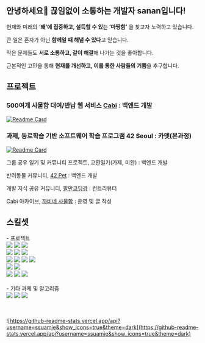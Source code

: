 ## 안녕하세요👋 끊임없이 소통하는 개발자 sanan입니다!

현재와 미래의 **‘왜’에 집중하고, 설득할 수 있는 ‘마땅함’** 을 찾고자 노력하고 있습니다.

큰 일은 혼자가 아닌 **함께일 때 해낼 수 있다**고 믿습니다.

작은 문제들도 **서로 소통하고, 같이 해결**해 나가는 것을 좋아합니다.

근본적인 고민을 통해 **현재를 개선하고, 이를 통한 사람들의 기쁨**을 추구합니다.

## 프로젝트

### 500여개 사물함 대여/반납 웹 서비스 [Cabi](https://cabi.oopy.io/) : 백엔드 개발 

[![Readme Card](https://github-readme-stats.vercel.app/api/pin/?username=innovationacademy-kr&repo=42cabi&theme=dark)](https://github.com/innovationacademy-kr/42cabi)

### 과제, 동료학습 기반 소프트웨어 학습 프로그램 42 Seoul : 카뎃(본과정)
[![Readme Card](https://github-readme-stats.vercel.app/api/pin/?username=Ssuamje&repo=42Seoul&theme=dark)](https://github.com/Ssuamje/42Seoul)

그룹 공유 일기 및 커뮤니티 프로젝트, 교환일기(가제, 미완) : 백엔드 개발


반려동물 커뮤니티, [42 Pet](https://github.com/42pet) : 백엔드 개발


개발 지식 공유 커뮤니티, [팔만코딩경](https://80000coding.oopy.io/) : 컨트리뷰터 


Cabi 아카이브, [까비네 사물함](https://cabi.oopy.io/) :  운영 및 글 작성


## 스킬셋
<div align=left> 
  - 프로젝트
  <br>
  <img src="https://img.shields.io/badge/SpringBoot-6DB33F?style=for-the-badge&logo=SpringBoot&logoColor=white"> 
  <img src="https://img.shields.io/badge/Spring-6DB33F?style=for-the-badge&logo=Spring&logoColor=white"> 
  <img src="https://img.shields.io/badge/java-007396?style=for-the-badge&logo=java&logoColor=white"> 
  <br>
  <img src="https://img.shields.io/badge/NestJs-E0234E?style=for-the-badge&logo=NestJS&logoColor=white">
  <img src="https://img.shields.io/badge/TypeScript-3178C6?style=for-the-badge&logo=TypeScript&logoColor=white">
  <img src="https://img.shields.io/badge/JavaScript-F7DF1E?style=for-the-badge&logo=JavaScript&logoColor=white">
  <br>
    <img src="https://img.shields.io/badge/AWS-FF9900?style=for-the-badge&logo=AmazonAWS&logoColor=white"> 
    <img src="https://img.shields.io/badge/EC2-FF9900?style=for-the-badge&logo=AmazonEC2&logoColor=white">
    <img src="https://img.shields.io/badge/RDS-FF9900?style=for-the-badge&logo=AmazonRDS&logoColor=white">
    <img src="https://img.shields.io/badge/Docker-2496ED?style=for-the-badge&logo=Docker&logoColor=white">
  <br>
    <img src="https://img.shields.io/badge/MariaDB-003545?style=for-the-badge&logo=MariaDB&logoColor=white">
    <img src="https://img.shields.io/badge/MySQL-4479A1?style=for-the-badge&logo=MySQL&logoColor=white">
  <br>
    <img src="https://img.shields.io/badge/Github-181717?style=for-the-badge&logo=github&logoColor=white">
    <img src="https://img.shields.io/badge/Notion-000000?style=for-the-badge&logo=notion&logoColor=white">
    <img src="https://img.shields.io/badge/Slack-4A154B?style=for-the-badge&logo=Slack&logoColor=white">
  <br>
  <br>
  - 기타 과제 및 알고리즘
  <br>
      <img src="https://img.shields.io/badge/C-A8B9CC?style=for-the-badge&logo=C&logoColor=white">
      <img src="https://img.shields.io/badge/C++-00599C?style=for-the-badge&logo=C++&logoColor=white">
      <img src="https://img.shields.io/badge/PYTHON-3776AB?style=for-the-badge&logo=PYTHON&logoColor=white">
</div>

<br>
<br>

![https://github-readme-stats.vercel.app/api?username=ssuamje&show_icons=true&theme=dark](https://github-readme-stats.vercel.app/api?username=ssuamje&show_icons=true&theme=dark)
